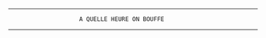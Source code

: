_______________________________________________________________________________
                        
                        A QUELLE HEURE ON BOUFFE   
_______________________________________________________________________________
